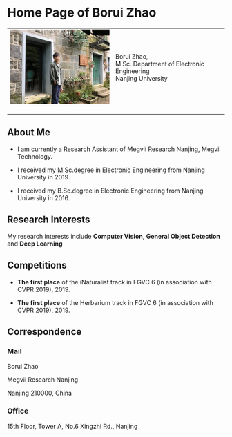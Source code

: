 <!DOCTYPE html PUBLIC "-//W3C//DTD XHTML 1.1//EN"
  "http://www.w3.org/TR/xhtml11/DTD/xhtml11.dtd">
<html xmlns="http://www.w3.org/1999/xhtml" xml:lang="en">
<head>
<meta name="generator" content="jemdoc, see http://jemdoc.jaboc.net/" />
<meta http-equiv="Content-Type" content="text/html;charset=utf-8" />
<link rel="stylesheet" href="jemdoc.css" type="text/css" />
<title>Home Page of Borui Zhao</title>
<!-- MathJax -->
<script src='https://cdnjs.cloudflare.com/ajax/libs/mathjax/2.7.5/latest.js?config=TeX-MML-AM_CHTML' async>
</script>
<script type="text/x-mathjax-config">
MathJax.Hub.Config({
	  TeX: { equationNumbers: { autoNumber: "AMS" } }
});
</script>
<!-- End MathJax -->
</head>
<body>
<div id="layout-content">
<div id="toptitle">
<h1>Home Page of Borui Zhao</h1>
</div>
<table class="imgtable"><tr><td>
<img src="zbr.jpg" alt="Borui Zhao" />&nbsp;</td>
<td align="left"><p>Borui Zhao,<br />
M.Sc.
Department of Electronic Engineering<br />
Nanjing University<br /><br /></p>
</td></tr></table>
<h2>About Me</h2>
<ul>
<li><p>I am currently a Research Assistant of Megvii Research Nanjing, Megvii Technology.</p>
</li>
<li><p>I received my M.Sc.degree in Electronic Engineering from Nanjing University in 2019.</p>
</li>
<li><p>I received my B.Sc.degree in Electronic Engineering from Nanjing University in 2016.</p>
</li>
</ul>
<h2>Research Interests</h2>
<p>My research interests include <b>Computer Vision</b>, <b>General Object Detection</b> and <b>Deep Learning</b></p>
<h2>Competitions</h2>
<ul>
<li><p><b>The first place</b> of the iNaturalist track in FGVC 6 (in association with CVPR 2019), 2019.</p>
</li>
<li><p><b>The first place</b> of the Herbarium track in FGVC 6 (in association with CVPR 2019), 2019.</p>
</li>
</ul>
<h2>Correspondence</h2>
<h3>Mail</h3>
<p>Borui Zhao</p>
<p>Megvii Research Nanjing</p>
<p>Nanjing 210000, China</p>
<h3>Office</h3>
<p>15th Floor, Tower A, No.6 Xingzhi Rd., Nanjing</p>
<div id="footer">
</div>
</div>
</body>
</html>
